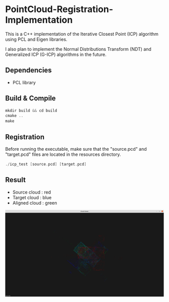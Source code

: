 # PointCloud-Registration-Implementation
This is a C++ implementation of the Iterative Closest Point (ICP) algorithm using PCL and Eigen libraries. 

I also plan to implement the Normal Distributions Transform (NDT) and Generalized ICP (G-ICP) algorithms in the future.

## Dependencies

- PCL library

## Build & Compile

```cpp
mkdir build && cd build
cmake ..
make
```

## Registration

Before running the executable, make sure that the "source.pcd" and "target.pcd" files are located in the resources directory.

```cpp
./icp_test [source.pcd] [target.pcd]
```

## Result
- Source cloud : red
- Target cloud : blue
- Aligned cloud : green

![](./ICP_result.png)
